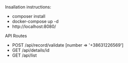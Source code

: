 Insallation instructions:
- composer install
- docker-compose up -d
- http://localhost:8080/

API Routes

- POST /api/record/validate [number => '+38631226569']
- GET /api/details/id
- GET /api/list
